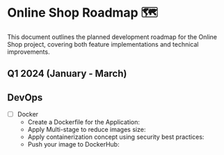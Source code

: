 # Online Shop Roadmap 🗺️

This document outlines the planned development roadmap for the Online Shop project, covering both feature implementations and technical improvements.

## Q1 2024 (January - March)

## DevOps

- [ ] Docker
  - Create a Dockerfile for the Application:
  - Apply Multi-stage to reduce images size:
  - Apply containerization concept using security best practices:
  - Push your image to DockerHub:

